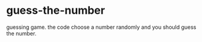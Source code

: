 # guess-the-number
guessing game. the code choose a number randomly and you should guess the number.
